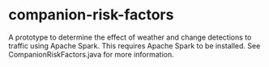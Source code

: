 # companion-risk-factors

A prototype to determine the effect of weather and change detections to traffic using Apache Spark. This requires Apache Spark to be installed. See CompanionRiskFactors.java for more information. 
